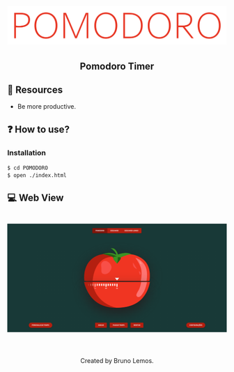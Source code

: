 <h1 align="center">
    <img alt="" title="" src="preview/logo.png">
</h1>

<h2 align="center">Pomodoro Timer</h2>

## 🔧 Resources
* Be more productive.

## ❓ How to use?

### Installation

```bash
$ cd POMODORO
$ open ./index.html
```

## 💻 Web View

<h1 align="center">
    <img alt="" title="" src="preview/web.png">
</h1>

<br>

<p align="center">
Created by Bruno Lemos.
</p>
